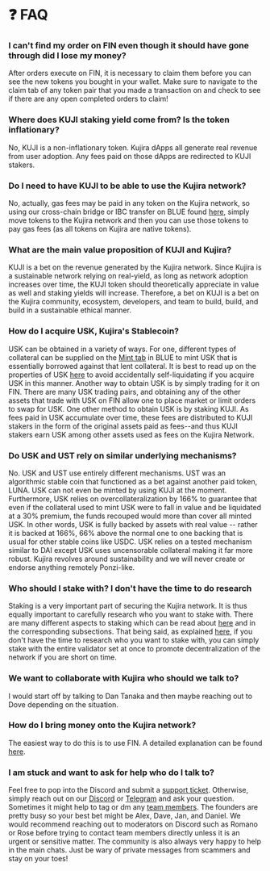 # ❓ FAQ

### I can't find my order on FIN even though it should have gone through did I lose my money?&#x20;

After orders execute on FIN, it is necessary to claim them before you can see the new tokens you bought in your wallet. Make sure to navigate to the claim tab of any token pair that you made a transaction on and check to see if there are any open completed orders to claim!

### Where does KUJI staking yield come from? Is the token inflationary?&#x20;

No, KUJI is a non-inflationary token. Kujira dApps all generate real revenue from user adoption. Any fees paid on those dApps are redirected to KUJI stakers.&#x20;

### Do I need to have KUJI to be able to use the Kujira network?

No, actually, gas fees may be paid in any token on the Kujira network, so using our cross-chain bridge or IBC transfer on BLUE found [here](https://blue.kujira.app/ibc?destination=juno-1), simply move tokens to the Kujira network and then you can use those tokens to pay gas fees (as all tokens on Kujira are native tokens).&#x20;

### What are the main value proposition of KUJI and Kujira?

KUJI is a bet on the revenue generated by the Kujira network. Since Kujira is a sustainable network relying on real-yield, as long as network adoption increases over time, the KUJI token should theoretically appreciate in value as well and staking yields will increase. Therefore, a bet on KUJI is a bet on the Kujira community, ecosystem, developers, and team to build, build, and build in a sustainable ethical manner.

### How do I acquire USK, Kujira's Stablecoin?

USK can be obtained in a variety of ways. For one, different types of collateral can be supplied on the [Mint tab](https://blue.kujira.app/mint) in BLUE to mint USK that is essentially borrowed against that lent collateral. It is best to read up on the properties of USK [here](../dapps-and-infrastructure/usk-stablecoin/) to avoid accidentally self-liquidating if you acquire USK in this manner. Another way to obtain USK is by simply trading for it on FIN. There are many USK trading pairs, and obtaining any of the other assets that trade with USK on FIN allow one to place market or limit orders to swap for USK. One other method to obtain USK is by staking KUJI. As fees  paid in USK accumulate over time, these fees are distributed to KUJI stakers in the form of the original assets paid as fees--and thus KUJI stakers earn USK among other assets used as fees on the Kujira Network.

### Do USK and UST rely on similar underlying mechanisms?

No. USK and UST use entirely different mechanisms. UST was an algorithmic stable coin that functioned as a bet against another paid token, LUNA. USK can not even be minted by using KUJI at the moment. Furthermore, USK relies on overcollateralization by 166% to guarantee that even if the collateral used to mint USK were to fall in value and be liquidated at a 30% premium, the funds recouped would more than cover all minted USK. In other words, USK is fully backed by assets with real value -- rather it is backed at 166%, 66% above the normal one to one backing that is usual for other stable coins like USDC. USK relies on a tested mechanism similar to DAI except USK uses uncensorable collateral making it far more robust. Kujira revolves around sustainability and we will never create or endorse anything remotely Ponzi-like.&#x20;

### Who should I stake with? I don't have the time to do research

Staking is a very important part of securing the Kujira network. It is thus equally important to carefully research who you want to stake with. There are many different aspects to staking which can be read about [here](../governance/staking/) and in the corresponding subsections. That being said, as explained [here](../governance/staking/staking-ui.md), if you don't have the time to research who you want to stake with, you can simply stake with the entire validator set at once to promote decentralization of the network if you are short on time.

### We want to collaborate with Kujira who should we talk to?

&#x20;I would start off by talking to Dan Tanaka and then maybe reaching out to Dove depending on the situation.&#x20;

### How do I bring money onto the Kujira network?&#x20;

The easiest way to do this is to use FIN. A detailed explanation can be found [here](https://medium.com/team-kujira/how-to-buy-kuji-on-fin-485172f23eea).&#x20;

### I am stuck and want to ask for help who do I talk to?

Feel free to pop into the Discord and submit a [support ticket](../community/kujira-socials/discord.md#support-tickets). Otherwise, simply reach out on our [Discord](../community/kujira-socials/discord.md) or [Telegram](../community/kujira-socials/telegram.md) and ask your question. Sometimes it might help to tag or dm any [team members](../introduction/who-are-team-kujira.md). The founders are pretty busy so your best bet might be Alex, Dave, Jan, and Daniel. We would recommend reaching out to moderators on Discord such as Romano or Rose before trying to contact team members directly unless it is an urgent or sensitive matter. The community is also always very happy to help in the main chats. Just be wary of private messages from scammers and stay on your toes!



